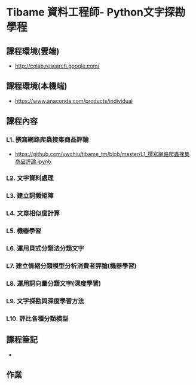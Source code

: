 # Tibame 資料工程師- Python文字探勘學程

## 課程環境(雲端)
- http://colab.research.google.com/

## 課程環境(本機端)
- https://www.anaconda.com/products/individual

## 課程內容

###  L1. 撰寫網路爬蟲搜集商品評論
- https://github.com/ywchiu/tibame_tm/blob/master/L1_撰寫網路爬蟲搜集商品評論.ipynb

### L2. 文字資料處理
### L3. 建立詞頻矩陣
### L4. 文章相似度計算
### L5. 機器學習
### L6. 運用貝式分類法分類文字
### L7. 建立情緒分類模型分析消費者評論(機器學習)
### L8. 運用詞向量分類文字(深度學習)
### L9. 文字探勘與深度學習方法
### L10. 評比各種分類模型

## 課程筆記
- 

## 作業
